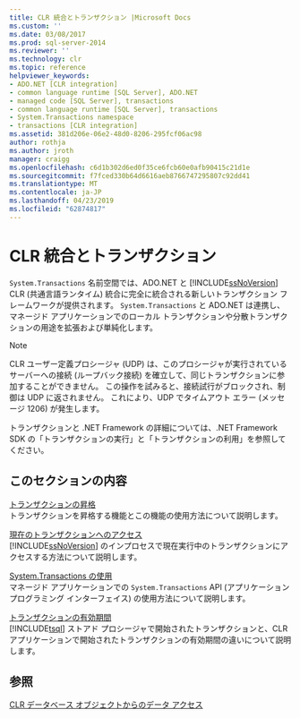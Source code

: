 ```yaml
---
title: CLR 統合とトランザクション |Microsoft Docs
ms.custom: ''
ms.date: 03/08/2017
ms.prod: sql-server-2014
ms.reviewer: ''
ms.technology: clr
ms.topic: reference
helpviewer_keywords:
- ADO.NET [CLR integration]
- common language runtime [SQL Server], ADO.NET
- managed code [SQL Server], transactions
- common language runtime [SQL Server], transactions
- System.Transactions namespace
- transactions [CLR integration]
ms.assetid: 381d206e-06e2-48d0-8206-295fcf06ac98
author: rothja
ms.author: jroth
manager: craigg
ms.openlocfilehash: c6d1b302d6ed0f35ce6fcb60e0afb90415c21d1e
ms.sourcegitcommit: f7fced330b64d6616aeb8766747295807c92dd41
ms.translationtype: MT
ms.contentlocale: ja-JP
ms.lasthandoff: 04/23/2019
ms.locfileid: "62874817"
---
```

# <a name="clr-integration-and-transactions"></a>CLR 統合とトランザクション
  `System.Transactions` 名前空間では、ADO.NET と [!INCLUDE[ssNoVersion](../../includes/ssnoversion-md.md)] CLR (共通言語ランタイム) 統合に完全に統合される新しいトランザクション フレームワークが提供されます。 `System.Transactions` と ADO.NET は連携し、マネージド アプリケーションでのローカル トランザクションや分散トランザクションの用途を拡張および単純化します。  
  
> [!NOTE]  
>  CLR ユーザー定義プロシージャ (UDP) は、このプロシージャが実行されているサーバーへの接続 (ループバック接続) を確立して、同じトランザクションに参加することができません。 この操作を試みると、接続試行がブロックされ、制御は UDP に返されません。 これにより、UDP でタイムアウト エラー (メッセージ 1206) が発生します。  
  
 トランザクションと .NET Framework の詳細については、.NET Framework SDK の「トランザクションの実行」と「トランザクションの利用」を参照してください。  
  
## <a name="in-this-section"></a>このセクションの内容  
 [トランザクションの昇格](transaction-promotion.md)  
 トランザクションを昇格する機能とこの機能の使用方法について説明します。  
  
 [現在のトランザクションへのアクセス](accessing-the-current-transaction.md)  
 [!INCLUDE[ssNoVersion](../../includes/ssnoversion-md.md)] のインプロセスで現在実行中のトランザクションにアクセスする方法について説明します。  
  
 [System.Transactions の使用](../native-client-ole-db-transactions/transactions.md)  
 マネージド アプリケーションでの `System.Transactions` API (アプリケーション プログラミング インターフェイス) の使用方法について説明します。  
  
 [トランザクションの有効期間](transaction-lifetimes.md)  
 [!INCLUDE[tsql](../../includes/tsql-md.md)] ストアド プロシージャで開始されたトランザクションと、CLR アプリケーションで開始されたトランザクションの有効期間の違いについて説明します。  
  
## <a name="see-also"></a>参照  
 [CLR データベース オブジェクトからのデータ アクセス](../clr-integration/data-access/data-access-from-clr-database-objects.md)  
  
  
